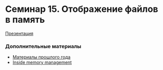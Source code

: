 # Семинар 15. Отображение файлов в память

[Презентация](https://dbeliakov.github.io/hse-os-2018/seminars/15/slides/)  

### Дополнительные материалы
* [Материалы прошлого года](https://github.com/hseos/hseos-course/tree/master/2017/15-mmap)
* [Inside memory management](https://www.ibm.com/developerworks/linux/library/l-memory/)
